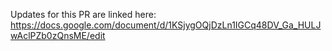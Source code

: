 Updates for this PR are linked here: https://docs.google.com/document/d/1KSjygOQjDzLn1IGCq48DV_Ga_HULJwAclPZb0zQnsME/edit